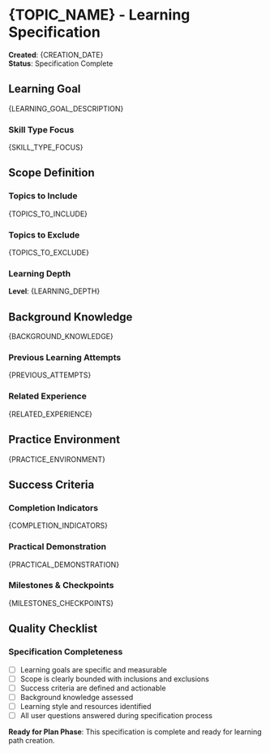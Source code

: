 # {TOPIC_NAME} - Learning Specification

**Created**: {CREATION_DATE}  
**Status**: Specification Complete  

## Learning Goal

{LEARNING_GOAL_DESCRIPTION}

### Skill Type Focus
{SKILL_TYPE_FOCUS}

## Scope Definition

### Topics to Include
{TOPICS_TO_INCLUDE}

### Topics to Exclude
{TOPICS_TO_EXCLUDE}

### Learning Depth
**Level**: {LEARNING_DEPTH}  

## Background Knowledge

{BACKGROUND_KNOWLEDGE}

### Previous Learning Attempts
{PREVIOUS_ATTEMPTS}

### Related Experience
{RELATED_EXPERIENCE}

## Practice Environment

{PRACTICE_ENVIRONMENT}

## Success Criteria

### Completion Indicators
{COMPLETION_INDICATORS}

### Practical Demonstration
{PRACTICAL_DEMONSTRATION}

### Milestones & Checkpoints
{MILESTONES_CHECKPOINTS}

## Quality Checklist

### Specification Completeness
- [ ] Learning goals are specific and measurable
- [ ] Scope is clearly bounded with inclusions and exclusions
- [ ] Success criteria are defined and actionable
- [ ] Background knowledge assessed
- [ ] Learning style and resources identified
- [ ] All user questions answered during specification process

**Ready for Plan Phase**: This specification is complete and ready for learning path creation.